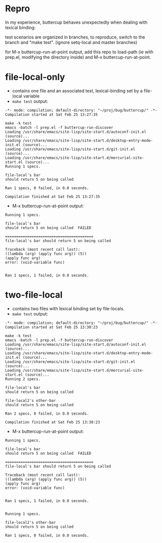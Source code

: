 # Repro

In my experience, buttercup behaves unexpectedly when dealing with lexical binding:


test scenarios are organized in branches, to reproduce, switch to the branch and "make test". (ignore setq-local and master branches)

for M-x buttercup-run-at-point output, add this repo to load-path (ie with prep.el, modifying the directory inside) and M-x buttercup-run-at-point.


# file-local-only
  - contains one file and an associated test, lexical-binding set by a file-local variable
  - ```make test``` output: 
  ``` make
  -*- mode: compilation; default-directory: "~/proj/bug/buttercup/" -*-
Compilation started at Sat Feb 25 13:27:35

make -k test
emacs -batch -l prep.el -f buttercup-run-discover
Loading /usr/share/emacs/site-lisp/site-start.d/autoconf-init.el (source)...
Loading /usr/share/emacs/site-lisp/site-start.d/desktop-entry-mode-init.el (source)...
Loading /usr/share/emacs/site-lisp/site-start.d/git-init.el (source)...
Loading /usr/share/emacs/site-lisp/site-start.d/mercurial-site-start.el (source)...
Running 1 specs.

file-local's bar
  should return 5 on being called

Ran 1 specs, 0 failed, in 0.0 seconds.

Compilation finished at Sat Feb 25 13:27:35

  ```
  - M-x buttercup-run-at-point output:
  ```
  Running 1 specs.

file-local's bar
  should return 5 on being called  FAILED

========================================
file-local's bar should return 5 on being called

Traceback (most recent call last):
  ((lambda (arg) (apply func arg)) (5))
  (apply func arg)
error: (void-variable func)


Ran 1 specs, 1 failed, in 0.0 seconds.

  ```
  
# two-file-local
  - contains two files with lexical binding set by file-locals.
  - ```make test``` output:
  ``` make
  -*- mode: compilation; default-directory: "~/proj/bug/buttercup/" -*-
Compilation started at Sat Feb 25 13:30:23

make -k test
emacs -batch -l prep.el -f buttercup-run-discover
Loading /usr/share/emacs/site-lisp/site-start.d/autoconf-init.el (source)...
Loading /usr/share/emacs/site-lisp/site-start.d/desktop-entry-mode-init.el (source)...
Loading /usr/share/emacs/site-lisp/site-start.d/git-init.el (source)...
Loading /usr/share/emacs/site-lisp/site-start.d/mercurial-site-start.el (source)...
Running 2 specs.

file-local's bar
  should return 5 on being called

file-local2's other-bar
  should return 5 on being called

Ran 2 specs, 0 failed, in 0.0 seconds.

Compilation finished at Sat Feb 25 13:30:23

  ```
  - M-x buttercup-run-at-point output:
  ```
  Running 1 specs.

file-local's bar
  should return 5 on being called  FAILED

========================================
file-local's bar should return 5 on being called

Traceback (most recent call last):
  ((lambda (arg) (apply func arg)) (5))
  (apply func arg)
error: (void-variable func)


Ran 1 specs, 1 failed, in 0.0 seconds.


Running 1 specs.

file-local2's other-bar
  should return 5 on being called

Ran 1 specs, 0 failed, in 0.0 seconds.

  ```
  
